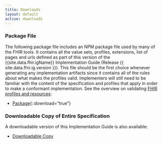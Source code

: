 ```yaml
---
title: Downloads
layout: default
active: downloads
---
```


### Package File

The following package file includes an NPM package file used by many of the FHIR tools.  It contains all the value sets, profiles, extensions, list of pages and urls defined as part of this version of the {{site.data.fhir.igName}} Implementation Guide (Release {{ site.data.fhir.ig.version }}). This file should be the first choice whenever generating any implementation artifacts since it contains all of the rules about what makes the profiles valid. Implementers will still need to be familiar with the content of the specification and profiles that apply in order to make a conformant implementation. See the overview on validating [FHIR profiles and resources]({{site.data.fhir.path}}validation.html):

- [Package](package.tgz){::download="true"}

### Downloadable Copy of Entire Specification

A downloadable version of this Implementation Guide is also available:

- [Downloadable Copy](full-ig.zip)

